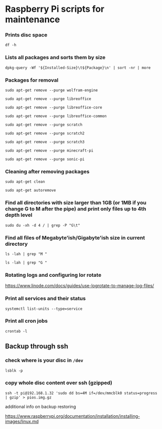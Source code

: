 # Raspberry Pi scripts for maintenance

### Prints disc space
`df -h`

### Lists all packages and sorts them by size

`dpkg-query -Wf '${Installed-Size}\t${Package}\n' | sort -nr | more`

### Packages for removal

`sudo apt-get remove --purge wolfram-engine`

`sudo apt-get remove --purge libreoffice`

`sudo apt-get remove --purge libreoffice-core`

`sudo apt-get remove --purge libreoffice-common`

`sudo apt-get remove --purge scratch`

`sudo apt-get remove --purge scratch2`

`sudo apt-get remove --purge scratch3`

`sudo apt-get remove --purge minecraft-pi`

`sudo apt-get remove --purge sonic-pi`

### Cleaning after removing packages

`sudo apt-get clean`

`sudo apt-get autoremove`

### Find all directories with size larger than 1GB (or 1MB if you change G to M after the pipe) and print only files up to 4th depth level
`sudo du -xh -d 4 / | grep -P "G\t"`

### Find all files of Megabyte'ish/Gigabyte'ish size in current directory
`ls -lah | grep "M "`

`ls -lah | grep "G "`

### Rotating logs and configuring lor rotate

https://www.linode.com/docs/guides/use-logrotate-to-manage-log-files/

### Print all services and their status

`systemctl list-units --type=service`

### Print all cron jobs

`crontab -l`

## Backup through ssh

### check where is your disc in `/dev`

`lsblk -p`

### copy whole disc content over ssh (gzipped)

`ssh -t pi@192.168.1.32 'sudo dd bs=4M if=/dev/mmcblk0 status=progress | gzip' > pios.img.gz`

additional info on backup restoring

https://www.raspberrypi.org/documentation/installation/installing-images/linux.md